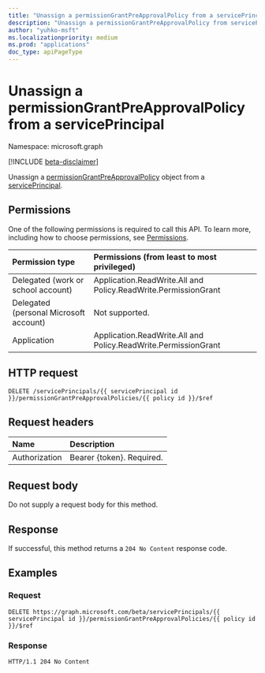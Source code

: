 ```yaml
---
title: "Unassign a permissionGrantPreApprovalPolicy from a servicePrincipal"
description: "Unassign a permissionGrantPreApprovalPolicy from servicePrincipal."
author: "yuhko-msft"
ms.localizationpriority: medium
ms.prod: "applications"
doc_type: apiPageType
---
```


# Unassign a permissionGrantPreApprovalPolicy from a servicePrincipal
Namespace: microsoft.graph

[!INCLUDE [beta-disclaimer](../../includes/beta-disclaimer.md)]

Unassign a [permissionGrantPreApprovalPolicy](../resources/permissiongrantpreapprovalpolicy.md) object from a [servicePrincipal](../resources/serviceprincipal.md).

## Permissions
One of the following permissions is required to call this API. To learn more, including how to choose permissions, see [Permissions](/graph/permissions-reference).

|Permission type|Permissions (from least to most privileged)|
|:---|:---|
|Delegated (work or school account)|Application.ReadWrite.All and Policy.ReadWrite.PermissionGrant|
|Delegated (personal Microsoft account)|Not supported.|
|Application|Application.ReadWrite.All and Policy.ReadWrite.PermissionGrant|

## HTTP request

<!-- {
  "blockType": "ignored"
}
-->
``` http
DELETE /servicePrincipals/{{ servicePrincipal id }}/permissionGrantPreApprovalPolicies/{{ policy id }}/$ref
```

## Request headers
|Name|Description|
|:---|:---|
|Authorization|Bearer {token}. Required.|

## Request body
Do not supply a request body for this method.



## Response

If successful, this method returns a `204 No Content` response code.

## Examples

### Request
<!-- {
  "blockType": "request",
  "name": "create_permissiongrantpreapprovalpolicy_from_"
}
-->
``` http
DELETE https://graph.microsoft.com/beta/servicePrincipals/{{ servicePrincipal id }}/permissionGrantPreApprovalPolicies/{{ policy id }}/$ref
```


### Response
<!-- {
  "blockType": "response"
} -->
``` http
HTTP/1.1 204 No Content
```

